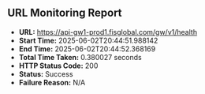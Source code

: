 ## URL Monitoring Report

- **URL:** https://api-gw1-prod1.fisglobal.com/gw/v1/health
- **Start Time:** 2025-06-02T20:44:51.988142
- **End Time:** 2025-06-02T20:44:52.368169
- **Total Time Taken:** 0.380027 seconds
- **HTTP Status Code:** 200
- **Status:** Success
- **Failure Reason:** N/A

